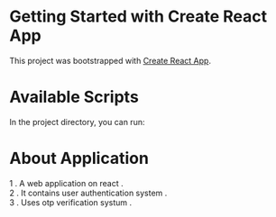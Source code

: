 # Getting Started with Create React App

This project was bootstrapped with [Create React App](https://github.com/facebook/create-react-app).

# Available Scripts

In the project directory, you can run:

# About Application

1 . A web application on react .
<br/>
2 . It contains user authentication system .
<br/>
3 . Uses otp verification systum .
<br/>
